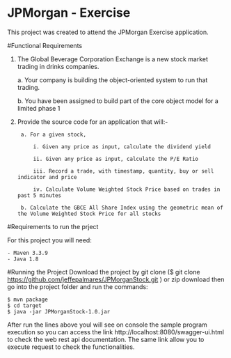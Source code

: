# JPMorgan - Exercise
This project was created to attend the JPMorgan Exercise application.

#Functional Requirements

1. The Global Beverage Corporation Exchange is a new stock market trading in drinks companies.

	a. Your company is building the object-oriented system to run that trading.

	b. You have been assigned to build part of the core object model for a limited phase 1

2. Provide the source code for an application that will:-

		a. For a given stock,

			i. Given any price as input, calculate the dividend yield

			ii. Given any price as input, calculate the P/E Ratio

			iii. Record a trade, with timestamp, quantity, buy or sell indicator and price

			iv. Calculate Volume Weighted Stock Price based on trades in past 5 minutes

		b. Calculate the GBCE All Share Index using the geometric mean of the Volume Weighted Stock Price for all stocks

#Requirements to run the prject

For this project you will need:

	- Maven 3.3.9
	- Java 1.8
		

#Running the Project
Download the project by git clone ($ git clone https://github.com/jeffepalmares/JPMorganStock.git ) or zip download
then go into the project folder and run the commands:

	$ mvn package
	$ cd target
	$ java -jar JPMorganStock-1.0.jar
	
After run the lines above youl will see on console the sample program execution so you can access the link http://localhost:8080/swagger-ui.html to check the web rest api documentation. The same link allow you to execute request to check the functionalities.

	
	